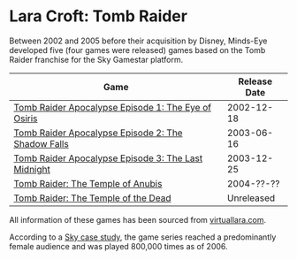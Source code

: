 # Lara Croft: Tomb Raider

Between 2002 and 2005 before their acquisition by Disney, Minds-Eye developed five (four games were released) games based on the Tomb Raider franchise for the Sky Gamestar platform.

|Game|Release Date|
|----|------------|
|[Tomb Raider Apocalypse Episode 1: The Eye of Osiris](/games/mindseye/Tomb-Raider/tomb-raider-1)|2002-12-18|
|[Tomb Raider Apocalypse Episode 2: The Shadow Falls](/games/mindseye/Tomb-Raider/tomb-raider-2)|2003-06-16|
|[Tomb Raider Apocalypse Episode 3: The Last Midnight](/games/mindseye/Tomb-Raider/tomb-raider-3)|2003-12-25|
|[Tomb Raider: The Temple of Anubis](/games/mindseye/Tomb-Raider/tomb-raider-anubis)|2004-??-??|
|[Tomb Raider: The Temple of the Dead](/games/mindseye/Tomb-Raider/tomb-raider-temple-of-the-dead)|Unreleased|

All information of these games has been sourced from [virtuallara.com](https://www.virtuallara.com/tomb-raider-tv-games.html).

According to a [Sky case study](https://web.archive.org/web/20061018084407/http://www.skyinteractive.com/sky/case+studies/interactive+channels/tomb+raider.htm), the game series reached a predominantly female audience and was played 800,000 times as of 2006.